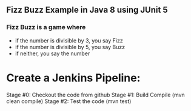 ## Fizz Buzz Example in Java 8 using JUnit 5

### Fizz Buzz is a game where
- if the number is divisible by 3, you say Fizz
- if the number is divisible by 5, you say Buzz
- if neither, you say the number


# Create a Jenkins Pipeline:

Stage #0: Checkout the code from github
Stage #1: Build Compile (mvn clean compile)
Stage #2: Test the code (mvn test)


